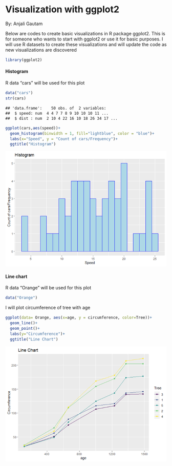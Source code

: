 Visualization with ggplot2
================
By: Anjali Gautam

Below are codes to create basic visualizations in R package ggplot2.
This is for someone who wants to start with ggplot2 or use it for basic
purposes. I will use R datasets to create these visualizations and will
update the code as new visualizations are discovered

``` r
library(ggplot2)
```

#### Histogram

R data “cars” will be used for this plot

``` r
data("cars")
str(cars)
```

    ## 'data.frame':    50 obs. of  2 variables:
    ##  $ speed: num  4 4 7 7 8 9 10 10 10 11 ...
    ##  $ dist : num  2 10 4 22 16 10 18 26 34 17 ...

``` r
ggplot(cars,aes(speed))+
  geom_histogram(binwidth = 1, fill="lightblue", color = "blue")+
  labs(x="Speed", y = "Count of cars/Frequency")+
  ggtitle("Histogram")
```

![](README_figs/README-unnamed-chunk-4-1.png)<!-- -->

#### Line chart

R data “Orange” will be used for this plot

``` r
data("Orange")
```

I will plot circumference of tree with age

``` r
ggplot(data= Orange, aes(x=age, y = circumference, color=Tree))+
  geom_line()+
  geom_point()+
  labs(y="Circumference")+
  ggtitle("Line Chart")
```

![](README_figs/README-unnamed-chunk-6-1.png)<!-- -->
